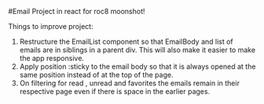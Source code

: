 #Email Project in react for roc8 moonshot!

Things to improve project:
1. Restructure the EmailList component so that EmailBody and list of emails are in siblings in a parent div. This will also make it easier to make the app responsive.
1. Apply position :sticky to the email body so that it is always opened at the same position instead of at the top of the page.
1. On filtering for read , unread and favorites the emails remain in their respective page even if there is space in the earlier pages.
